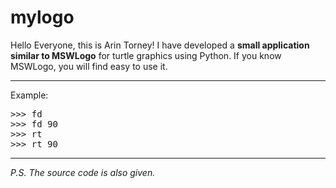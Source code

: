 # mylogo
Hello Everyone, this is Arin Torney! I have developed a **small application similar to MSWLogo** for turtle graphics using Python. If you know MSWLogo, you will find easy to use it.
<hr>
Example:
<pre>
>>> fd
>>> fd 90
>>> rt
>>> rt 90
</pre>
<hr>
<em>P.S. The source code is also given.</em>
